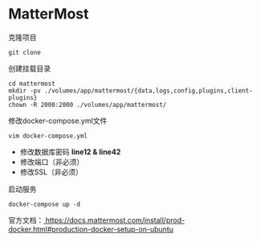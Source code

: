 # MatterMost

克隆项目

```
git clone
```

创建挂载目录

```
cd mattermost
mkdir -pv ./volumes/app/mattermost/{data,logs,config,plugins,client-plugins}
chown -R 2000:2000 ./volumes/app/mattermost/
```

修改docker-compose.yml文件

```
vim docker-compose.yml
```

* 修改数据库密码 **line12 & line42**
* 修改端口（非必须）
* 修改SSL（非必须）

启动服务

```
docker-compose up -d
```



官方文档：[ https://docs.mattermost.com/install/prod-docker.html#production-docker-setup-on-ubuntu ]( https://docs.mattermost.com/install/prod-docker.html#production-docker-setup-on-ubuntu )


